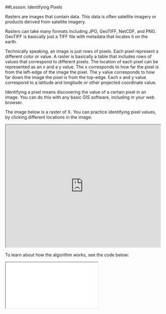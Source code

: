 
##Lesson: Identifying Pixels

Rasters are images that contain data.  This data is often satellite imagery or products derived from satellite imagery.

Rasters can take many formats including JPG, GeoTIFF, NetCDF, and PNG.  GeoTIFF is basically just a TIFF file with metadata that locates it on the earth.

Technically speaking, an image is just rows of pixels.  Each pixel represent a different color or value.  A raster is basically a table that includes rows of values that correspond to different pixels.  The location of each pixel can be represented as an x and a y value.  The x corresponds to how far the pixel is from the left-edge of the image the pixel.  The y value corresponds to how far down the image the pixel is from the top-edge.  Each x and y value correspond to a latitude and longitude or other projected coordinate value.

Identifying a pixel means discovering the value of a certain pixel in an image.  You can do this with any basic GIS software, including in your web browser.

The image below is a raster of X.  You can practice identifying pixel values, by clicking different locations in the image:
<iframe src="https://geotiff.io" style="height: 400px; width: 100%"></iframe>

To learn about how the algorithm works, see the code below:
<iframe src="embed_code?url=http://github.com/GeoTIFF/geotiff-io/blob/master/packages/gio-identify/index.js"></iframe>
